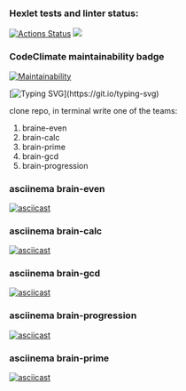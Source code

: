 ### Hexlet tests and linter status:
[![Actions Status](https://github.com/AlexeyBilyk/frontend-project-lvl1/workflows/hexlet-check/badge.svg)](https://github.com/AlexeyBilyk/frontend-project-lvl1/actions)
<a href="https://codeclimate.com/github/AlexeyBilyk/frontend-project-lvl1/maintainability"><img src="https://api.codeclimate.com/v1/badges/bf690bd0254251b90278/maintainability" /></a>

### CodeClimate maintainability badge
[![Maintainability](https://api.codeclimate.com/v1/badges/bf690bd0254251b90278/maintainability)](https://codeclimate.com/github/AlexeyBilyk/frontend-project-lvl1/maintainability)

[![Typing SVG](https://readme-typing-svg.herokuapp.com?color=%2336BCF7&lines=Hello+how+are+you+?)](https://git.io/typing-svg)

clone repo, in terminal write one of the teams:
<ol>
  <li>braine-even</li>
  <li>brain-calc</li>
  <li>brain-prime</li>
  <li>brain-gcd</li>
  <li>brain-progression</li>
</ol>

### asciinema brain-even
[![asciicast](https://asciinema.org/a/bQSfuTD4zN3FWak1Xg3f0XjpK.svg)](https://asciinema.org/a/bQSfuTD4zN3FWak1Xg3f0XjpK)

### asciinema brain-calc
[![asciicast](https://asciinema.org/a/uT22z29sGognSAcO4meVkWdkE.svg)](https://asciinema.org/a/uT22z29sGognSAcO4meVkWdkE)

### asciinema brain-gcd
[![asciicast](https://asciinema.org/a/skWBUev9uq6ppjkrVIsMBN2OK.svg)](https://asciinema.org/a/skWBUev9uq6ppjkrVIsMBN2OK)

### asciinema brain-progression
[![asciicast](https://asciinema.org/a/vS5zDfo6wI4ijS871sDs93Hak.svg)](https://asciinema.org/a/vS5zDfo6wI4ijS871sDs93Hak)

### asciinema brain-prime
[![asciicast](https://asciinema.org/a/syTEhskuM7M2f2NcRMfWvwNpF.svg)](https://asciinema.org/a/syTEhskuM7M2f2NcRMfWvwNpF)